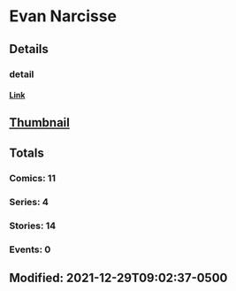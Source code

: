 # Evan  Narcisse 
## Details
### detail
#### [Link](http://marvel.com/comics/creators/13233/evan_narcisse?utm_campaign=apiRef&utm_source=225578a89fc76f3d20fbffda5d17a88d)
## [Thumbnail](http://i.annihil.us/u/prod/marvel/i/mg/b/40/image_not_available.jpg)
## Totals
### Comics: 11
### Series: 4
### Stories: 14
### Events: 0
## Modified: 2021-12-29T09:02:37-0500